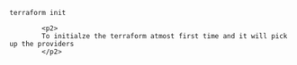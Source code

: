 ```
terraform init
```
            <p2> 
            To initialze the terraform atmost first time and it will pick up the providers
            </p2>
